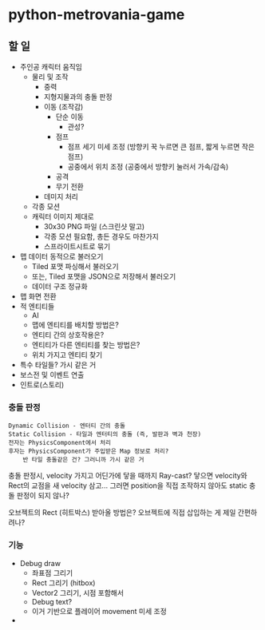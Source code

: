 # python-metrovania-game

## 할 일
- 주인공 캐릭터 움직임
    - 물리 및 조작
        - 중력
        - 지형지물과의 충돌 판정
        - 이동 (조작감)
            - 단순 이동
                - 관성?
            - 점프
                - 점프 세기 미세 조정 (방향키 꾹 누르면 큰 점프, 짧게 누르면 작은 점프)
                - 공중에서 위치 조정 (공중에서 방향키 눌러서 가속/감속)
            - 공격
            - 무기 전환
        - 데미지 처리
    - 각종 모션
    - 캐릭터 이미지 제대로
        - 30x30 PNG 파일 (스크린샷 말고)
        - 각종 모션 필요함, 총든 경우도 마찬가지
        - 스프라이트시트로 묶기
- 맵 데이터 동적으로 불러오기
    - Tiled 포맷 파싱해서 불러오기
    - 또는, Tiled 포맷을 JSON으로 저장해서 불러오기
    - 데이터 구조 정규화
- 맵 화면 전환
- 적 엔티티들
    - AI
    - 맵에 엔티티를 배치할 방법은?
    - 엔티티 간의 상호작용은?
    - 엔티티가 다른 엔티티를 찾는 방법은?
    - 위치 가지고 엔티티 찾기
- 특수 타일들? 가시 같은 거
- 보스전 및 이벤트 연출
- 인트로(스토리)

### 충돌 판정

    Dynamic Collision - 엔터티 간의 충돌
    Static Collision - 타일과 엔터티의 충돌 (즉, 발판과 벽과 천장)
    전자는 PhysicsComponent에서 처리
    후자는 PhysicsComponent가 주입받은 Map 정보로 처리?
        반 타일 충돌같은 건? 그러니까 가시 같은 거

충돌 판정시, velocity 가지고 어딘가에 닿을 때까지 Ray-cast?
닿으면 velocity와 Rect의 교점을 새 velocity 삼고...
그러면 position을 직접 조작하지 않아도 static 충돌 판정이 되지 않나?

오브젝트의 Rect (히트박스) 받아올 방법은?
오브젝트에 직접 삽입하는 게 제일 간편하려나?

### 기능
- Debug draw
    - 좌표점 그리기
    - Rect 그리기 (hitbox)
    - Vector2 그리기, 시점 포함해서
    - Debug text?
    - 이거 기반으로 플레이어 movement 미세 조정
- 
